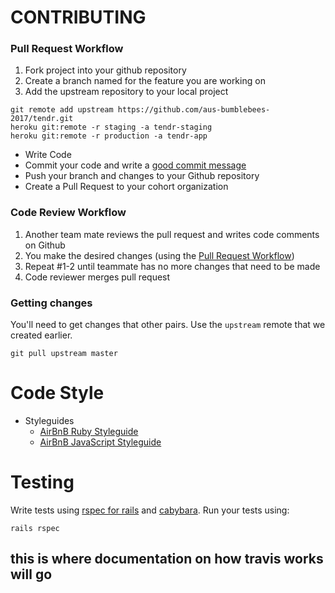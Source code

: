 # CONTRIBUTING

### Pull Request Workflow
1. Fork project into your github repository
1. Create a branch named for the feature you are working on
1. Add the upstream repository to your local project
```
git remote add upstream https://github.com/aus-bumblebees-2017/tendr.git
heroku git:remote -r staging -a tendr-staging
heroku git:remote -r production -a tendr-app

```
* Write Code
* Commit your code and write a [good commit message](http://robots.thoughtbot.com/5-useful-tips-for-a-better-commit-message)
* Push your branch and changes to your Github repository
* Create a Pull Request to your cohort organization

### Code Review Workflow
1. Another team mate reviews the pull request and writes code comments on Github
2. You make the desired changes (using the [Pull Request Workflow](#pull-request-workflow))
3. Repeat #1-2 until teammate has no more changes that need to be made
4. Code reviewer merges pull request

### Getting changes

You'll need to get changes that other pairs.  Use the `upstream` remote that we created earlier.

```
git pull upstream master
```

# Code Style
- Styleguides
  - [AirBnB Ruby Styleguide](https://github.com/airbnb/ruby)
  - [AirBnB JavaScript Styleguide](https://github.com/airbnb/javascript)

# Testing
Write tests using [rspec for rails](https://github.com/rspec/rspec-rails) and [cabybara](https://relishapp.com/rspec/rspec-rails/v/3-4/docs/feature-specs/feature-spec).
Run your tests using:
```
rails rspec
```
## this is where documentation on how travis works will go

